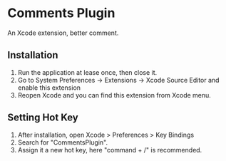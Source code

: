# Comments Plugin
An Xcode extension, better comment.

## Installation

1. Run the application at lease once, then close it.
2. Go to System Preferences -> Extensions -> Xcode Source Editor and enable this extension
3. Reopen Xcode and you can find this extension from Xcode menu.

## Setting Hot Key

1. After installation, open Xcode > Preferences > Key Bindings
2. Search for "CommentsPlugin".
3. Assign it a new hot key, here "command + /" is recommended.
